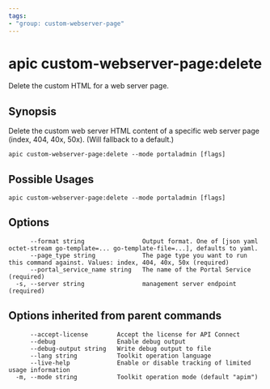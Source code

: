 ```yaml
---
tags:
- "group: custom-webserver-page"
---
```

# apic custom-webserver-page:delete

Delete the custom HTML for a web server page.

## Synopsis

Delete the custom web server HTML content of a specific web server page (index, 404, 40x, 50x). (Will fallback to a default.)

```
apic custom-webserver-page:delete --mode portaladmin [flags]
```

## Possible Usages

```
apic custom-webserver-page:delete --mode portaladmin [flags]
```

## Options

```
      --format string                Output format. One of [json yaml octet-stream go-template=... go-template-file=...], defaults to yaml.
      --page_type string             The page type you want to run this command against. Values: index, 404, 40x, 50x (required)
      --portal_service_name string   The name of the Portal Service (required)
  -s, --server string                management server endpoint (required)
```

## Options inherited from parent commands

```
      --accept-license        Accept the license for API Connect
      --debug                 Enable debug output
      --debug-output string   Write debug output to file
      --lang string           Toolkit operation language
      --live-help             Enable or disable tracking of limited usage information
  -m, --mode string           Toolkit operation mode (default "apim")
```
